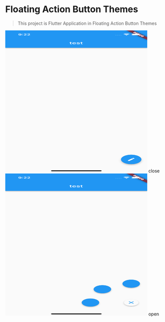 # Floating Action Button Themes

> This project is Flutter Application in Floating Action Button Themes

<img src="/images/close.png" width="450px" height="450px"></img>
close
<img src="/images/open.png" width="450px" height="450px"></img>
open
